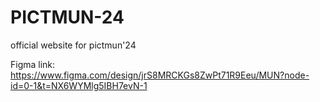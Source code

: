 # PICTMUN-24
official website for pictmun'24

Figma link: https://www.figma.com/design/jrS8MRCKGs8ZwPt71R9Eeu/MUN?node-id=0-1&t=NX6WYMlg5IBH7evN-1
